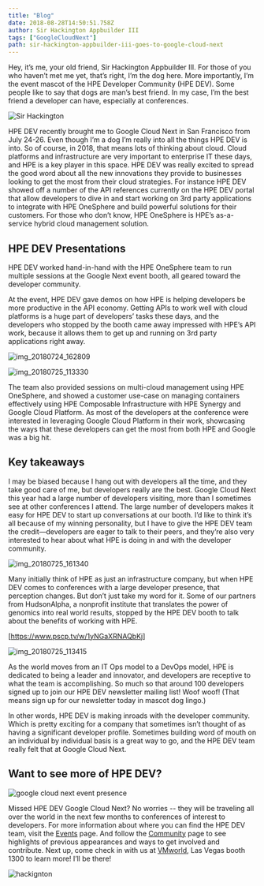 ```yaml
---
title: "Blog"
date: 2018-08-28T14:50:51.758Z
author: Sir Hackington Appbuilder III 
tags: ["GoogleCloudNext"]
path: sir-hackington-appbuilder-iii-goes-to-google-cloud-next
---
```

Hey, it’s me, your old friend, Sir Hackington Appbuilder III. For those of you who haven’t met me yet, that’s right, I’m the dog here. More importantly, I’m the event mascot of the HPE Developer Community (HPE DEV). Some people like to say that dogs are man’s best friend. In my case, I’m the best friend a developer can have, especially at conferences.

![Sir Hackington](https://hpe-developer-portal.s3.amazonaws.com/uploads/media/2018/8/img_20180726_140212-1535468013423.jpg)

HPE DEV recently brought me to Google Cloud Next in San Francisco from July 24-26. Even though I’m a dog I’m really into all the things HPE DEV is into. So of course, in 2018, that means lots of thinking about cloud.  Cloud platforms and infrastructure are very important to enterprise IT these days, and HPE is a key player in this space. HPE DEV was really excited to spread the good word about all the new innovations they provide to businesses looking to get the most from their cloud strategies.  For instance HPE DEV showed off a number of the API references currently on the HPE DEV portal that allow developers to dive in and start working on 3rd party applications to integrate with HPE OneSphere and build powerful solutions for their customers. For those who don’t know, HPE OneSphere is HPE’s as-a-service hybrid cloud management solution. 


## HPE DEV Presentations
HPE DEV worked hand-in-hand with the HPE OneSphere team to run multiple sessions at the Google Next event booth, all geared toward the developer community. 

At the event, HPE DEV gave demos on how HPE is helping developers be more productive in the API economy. Getting APIs to work well with cloud platforms is a huge part of developers’ tasks these days, and the developers who stopped by the booth came away impressed with HPE’s API work, because it allows them to get up and running on 3rd party applications right away.

![img_20180724_162809](https://hpe-developer-portal.s3.amazonaws.com/uploads/media/2018/8/img_20180724_162809-1535468245061.jpg)



![img_20180725_113330](https://hpe-developer-portal.s3.amazonaws.com/uploads/media/2018/8/img_20180725_113330-1535468321884.jpg)

The team also provided sessions on multi-cloud management using HPE OneSphere, and showed a customer use-case on managing containers effectively using HPE Composable Infrastructure with HPE Synergy and Google Cloud Platform. As most of the developers at the conference were interested in leveraging Google Cloud Platform in their work, showcasing the ways that these developers can get the most from both HPE and Google was a big hit.

## Key takeaways 

I may be biased because I hang out with developers all the time, and they take good care of me, but developers really are the best. Google Cloud Next this year had a large number of developers visiting, more than I sometimes see at other conferences I attend. The large number of developers makes it easy for HPE DEV to start up conversations at our booth. I’d like to think it’s all because of my winning personality, but I have to give the HPE DEV team the credit—developers are eager to talk to their peers, and they’re also very interested to hear about what HPE is doing in and with the developer community.

![img_20180725_161340](https://hpe-developer-portal.s3.amazonaws.com/uploads/media/2018/8/img_20180725_161340-1535468427944.jpg)

Many initially think of HPE as just an infrastructure company, but when HPE DEV comes to conferences with a large developer presence, that perception changes. But don’t just take my word for it. Some of our partners from HudsonAlpha, a nonprofit institute that translates the power of genomics into real world results, stopped by the HPE DEV booth to talk about the benefits of working with HPE. 



[https://www.pscp.tv/w/1yNGaXRNAQbKj]


![img_20180725_113415](https://hpe-developer-portal.s3.amazonaws.com/uploads/media/2018/8/img_20180725_113415-1535468605630.jpg)

As the world moves from an IT Ops model to a DevOps model, HPE is dedicated to being a leader and innovator, and developers are receptive to what the team is accomplishing. So much so that around 100 developers signed up to join our HPE DEV newsletter mailing list! Woof woof! (That means sign up for our newsletter today in mascot dog lingo.) 


In other words, HPE DEV is making inroads with the developer community. Which is pretty exciting for a company that sometimes isn’t thought of as having a significant developer profile. Sometimes building word of mouth on an individual by individual basis is a great way to go, and the HPE DEV team really felt that at Google Cloud Next. 

## Want to see more of HPE DEV?


![google cloud next event presence](https://hpe-developer-portal.s3.amazonaws.com/uploads/media/2018/8/google-cloud-next-event-presence-1535468699526.JPG)

Missed HPE DEV Google Cloud Next? No worries -- they will be traveling all over the world in the next few months to conferences of interest to developers. For more information about where you can find the HPE DEV team, visit the [Events](https://developer.hpe.com/events) page. And follow the [Community](https://developer.hpe.com/community) page to see highlights of previous appearances and ways to get involved and contribute. Next up, come check in with us at [VMworld](https://www.vmworld.com/en/us/index.html), Las Vegas booth 1300 to learn more! I’ll be there!

![hackignton](https://hpe-developer-portal.s3.amazonaws.com/uploads/media/2018/8/hackignton-1535468992281.jpg)

